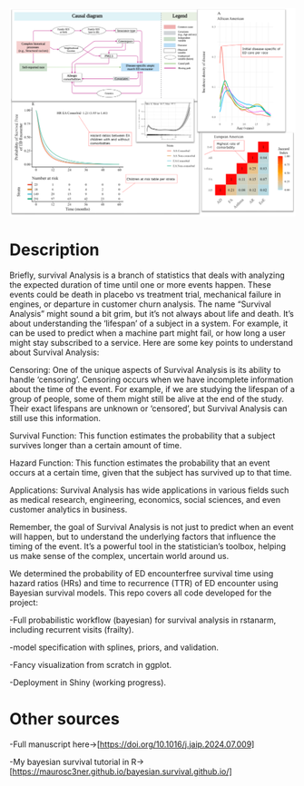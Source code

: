 ![image](github.png)

# Description

Briefly, survival Analysis is a branch of statistics that deals with analyzing the expected duration of time until one or more events happen. These events could be death in placebo vs treatment trial, mechanical failure in engines, or departure in customer churn analysis. The name “Survival Analysis” might sound a bit grim, but it’s not always about life and death. It’s about understanding the ‘lifespan’ of a subject in a system. For example, it can be used to predict when a machine part might fail, or how long a user might stay subscribed to a service. Here are some key points to understand about Survival Analysis:

Censoring: One of the unique aspects of Survival Analysis is its ability to handle ‘censoring’. Censoring occurs when we have incomplete information about the time of the event. For example, if we are studying the lifespan of a group of people, some of them might still be alive at the end of the study. Their exact lifespans are unknown or ‘censored’, but Survival Analysis can still use this information.

Survival Function: This function estimates the probability that a subject survives longer than a certain amount of time.

Hazard Function: This function estimates the probability that an event occurs at a certain time, given that the subject has survived up to that time.

Applications: Survival Analysis has wide applications in various fields such as medical research, engineering, economics, social sciences, and even customer analytics in business.

Remember, the goal of Survival Analysis is not just to predict when an event will happen, but to understand the underlying factors that influence the timing of the event. It’s a powerful tool in the statistician’s toolbox, helping us make sense of the complex, uncertain world around us.

We determined the probability of ED encounterfree survival time using hazard ratios (HRs) and time to recurrence (TTR) of ED encounter using Bayesian survival models. This repo covers all code developed for the project:

-Full probabilistic workflow (bayesian) for survival analysis in rstanarm, including recurrent visits (frailty).

-model specification with splines, priors, and validation.

-Fancy visualization from scratch in ggplot.

-Deployment in Shiny (working progress).

# Other sources

-Full manuscript here->[https://doi.org/10.1016/j.jaip.2024.07.009]

-My bayesian survival tutorial in R->[https://maurosc3ner.github.io/bayesian.survival.github.io/]
